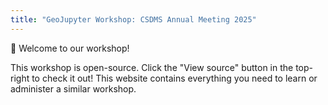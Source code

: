 ```yaml
---
title: "GeoJupyter Workshop: CSDMS Annual Meeting 2025"
---
```


🤗 Welcome to our workshop!

This workshop is open-source.
Click the "View source" button in the top-right to check it out!
This website contains everything you need to learn or administer a similar
workshop.
